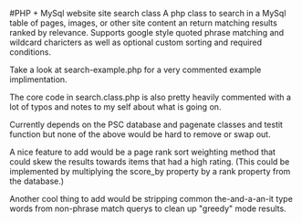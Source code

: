 #PHP + MySql website site search class
A php class to search in a MySql table of pages, images, or other site content an return matching results ranked by relevance. Supports google style quoted phrase matching and wildcard charicters as well as optional custom sorting and required conditions.

Take a look at search-example.php for a very commented example implimentation.

The core code in search.class.php is also pretty heavily commented with a lot of typos and notes to my self about what is going on.

Currently depends on the PSC database and pagenate classes and testit function but none of the above would be hard to remove or swap out.

A nice feature to add would be a page rank sort weighting method that could skew the results towards items that had a high rating. (This could be implemented by multiplying the score_by property by a rank property from the database.)

Another cool thing to add would be stripping common the-and-a-an-it type words from non-phrase match querys to clean up "greedy" mode results.
